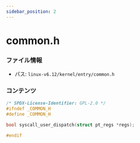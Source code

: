 ```yaml
---
sidebar_position: 2
---
```

# common.h

### ファイル情報

- パス: `linux-v6.12/kernel/entry/common.h`

### コンテンツ

```h
/* SPDX-License-Identifier: GPL-2.0 */
#ifndef _COMMON_H
#define _COMMON_H

bool syscall_user_dispatch(struct pt_regs *regs);

#endif

```
